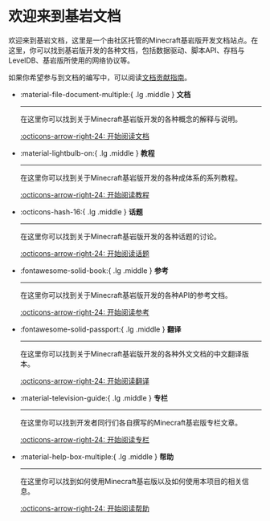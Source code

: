 # 欢迎来到基岩文档

欢迎来到基岩文档，这里是一个由社区托管的Minecraft基岩版开发文档站点。在这里，你可以找到基岩版开发的各种文档，包括数据驱动、脚本API、存档与LevelDB、基岩版所使用的网络协议等。

如果你希望参与到文档的编写中，可以阅读[文档贡献指南](./help/docs/contributing.md)。


<div class="grid cards" markdown>

-   :material-file-document-multiple:{ .lg .middle } __文档__

    ---

    在这里你可以找到关于Minecraft基岩版开发的各种概念的解释与说明。

    [:octicons-arrow-right-24: 开始阅读文档](docs/index.md)

-   :material-lightbulb-on:{ .lg .middle } __教程__

    ---

    在这里你可以找到关于Minecraft基岩版开发的各种成体系的系列教程。

    [:octicons-arrow-right-24: 开始阅读教程](guides/index.md)

-   :octicons-hash-16:{ .lg .middle } __话题__
    
     ---
    
     在这里你可以找到关于Minecraft基岩版开发的各种话题的讨论。
    
     [:octicons-arrow-right-24: 开始阅读话题](topics/index.md)

-   :fontawesome-solid-book:{ .lg .middle } __参考__
        
    ---
    
    在这里你可以找到关于Minecraft基岩版开发的各种API的参考文档。
    
    [:octicons-arrow-right-24: 开始阅读参考](refs/index.md)

-   :fontawesome-solid-passport:{ .lg .middle } __翻译__
        
    ---
    
    在这里你可以找到关于Minecraft基岩版开发的各种外文文档的中文翻译版本。
    
    [:octicons-arrow-right-24: 开始阅读翻译](translations/index.md)

-   :material-television-guide:{ .lg .middle } __专栏__
        
    ---
    
    在这里你可以找到开发者同行们各自撰写的Minecraft基岩版专栏文章。
    
    [:octicons-arrow-right-24: 开始阅读专栏](blog/index.md)

-   :material-help-box-multiple:{ .lg .middle } __帮助__
        
    ---
    
    在这里你可以找到如何使用Minecraft基岩版以及如何使用本项目的相关信息。
    
    [:octicons-arrow-right-24: 开始阅读帮助](help/index.md)

</div>
